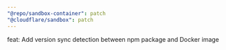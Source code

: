 ```yaml
---
"@repo/sandbox-container": patch
"@cloudflare/sandbox": patch
---
```


feat: Add version sync detection between npm package and Docker image
